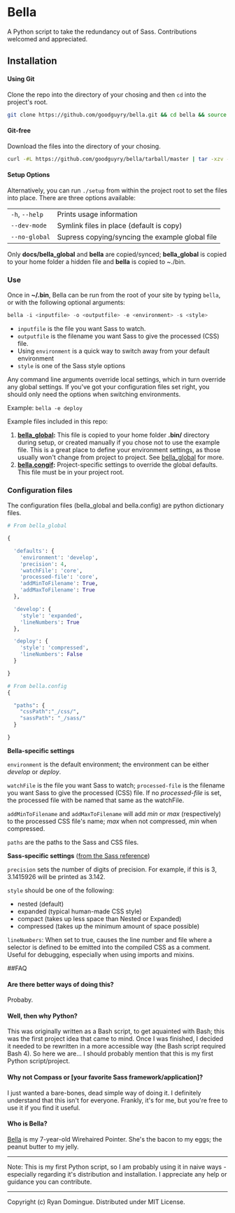 Bella
===================

A Python script to take the redundancy out of Sass. Contributions welcomed and appreciated.

## Installation

#### Using Git

Clone the repo into the directory of your chosing and then ```cd``` into the project's root.

```bash
git clone https://github.com/goodguyry/bella.git && cd bella && source setup
```

#### Git-free

Download the files into the directory of your chosing.

```bash
curl -#L https://github.com/goodguyry/bella/tarball/master | tar -xzv --strip-components 1 --exclude={README.md,LICENSE} && source setup
```

#### Setup Options

Alternatively, you can run ```./setup``` from within the project root to set the files into place. There are three options available:

<table>
  <tr>
    <td><code>-h</code>, <code>--help</code></td>
    <td>Prints usage information</td>
  </tr>
  <tr>
    <td><code>--dev-mode</code></td>
    <td>Symlink files in place (default is copy)</td>
  </tr>
  <tr>
    <td><code>--no-global</code></td>
    <td>Supress copying/syncing the example global file</td>
  </tr>
</table>

Only **docs/bella\_global** and **bella** are copied/synced; **bella\_global** is copied to your home folder a hidden file and **bella** is copied to ~./bin.

### Use

Once in **~/.bin**, Bella can be run from the root of your site by typing ```bella```, or with the following optional arguments:

```python
bella -i <inputfile> -o <outputfile> -e <environment> -s <style>
```

- ```inputfile``` is the file you want Sass to watch.
- ```outputfile``` is the filename you want Sass to give the processed (CSS) file.
- Using ```environment``` is a quick way to switch away from your default environment
- ```style``` is one of the Sass style options

Any command line arguments override local settings, which in turn override any global settings. If you've got your configuration files set right, you should only need the options when switching environments.

Example: ```bella -e deploy```

Example files included in this repo:

1. **[bella_global](https://github.com/goodguyry/bella/blob/master/bella_global):**
This file is copied to your home folder **.bin/** directory during setup, or created manually if you chose not to use the example file. This is a great place to define your environment settings, as those usually won't change from project to project. See [bella_global](https://github.com/goodguyry/bella/blob/master/bella_global) for more.
2. **[bella.congif](https://github.com/goodguyry/bella/blob/master/bella.config):**
Project-specific settings to override the global defaults. This file must be in your project root.

### Configuration files

The configuration files (bella_global and bella.config) are python dictionary files.

```python
# From bella_global

{

  'defaults': {
    'environment': 'develop',
    'precision': 4,
    'watchFile': 'core',
    'processed-file': 'core',
    'addMinToFilename': True,
    'addMaxToFilename': True
  },

  'develop': {
    'style': 'expanded',
    'lineNumbers': True
  },

  'deploy': {
    'style': 'compressed',
    'lineNumbers': False
  }

}
```

```python
# From bella.config
{

  "paths": {
    "cssPath":"_/css/",
    "sassPath": "_/sass/"
  }

}

```

**Bella-specific settings**


```environment``` is the default environment; the environment can be either _develop_ or _deploy_.

```watchFile``` is the file you want Sass to watch; ```processed-file``` is the filename you want Sass to give the processed (CSS) file. If no _processed-file_ is set, the processed file with be named that same as the watchFile.

```addMinToFilename``` and ```addMaxToFilename``` will add _min_ or _max_ (respectively) to the processed CSS file's name; _max_ when not compressed, _min_ when compressed.

```paths``` are the paths to the Sass and CSS files.

**Sass-specific settings** ([from the Sass reference](http://sass-lang.com/docs/yardoc/file.SASS_REFERENCE.html))

```precision``` sets the number of digits of precision. For example, if this is 3, 3.1415926 will be printed as 3.142.

```style``` should be one of the following:

- nested (default)
- expanded (typical human-made CSS style)
- compact (takes up less space than Nested or Expanded)
- compressed (takes up the minimum amount of space possible)

```lineNumbers```: When set to true, causes the line number and file where a selector is defined to be emitted into the compiled CSS as a comment. Useful for debugging, especially when using imports and mixins.


##FAQ

#### Are there better ways of doing this?

Probaby.

#### Well, then why Python?

This was originally written as a Bash script, to get aquainted with Bash; this was the first project idea that came to mind. Once I was finished, I decided it needed to be rewritten in a more accessible way (the Bash script required Bash 4). So here we are... I should probably mention that this is my first Python script/project.

#### Why not Compass or [your favorite Sass framework/application]?

I just wanted a bare-bones, dead simple way of doing it. I definitely understand that this isn't for everyone. Frankly, it's for me, but you're free to use it if you find it useful.

#### Who is Bella?

[Bella](http://i.imgur.com/Nhu87.jpg) is my 7-year-old Wirehaired Pointer. She's the bacon to my eggs; the peanut butter to my jelly.

---

Note: This is my first Python script, so I am probably using it in naive ways - especially regarding it's distribution and installation. I appreciate any help or guidance you can contribute.

---

Copyright (c) Ryan Domingue. Distributed under MIT License.

